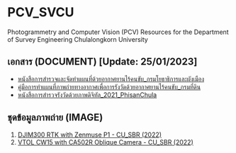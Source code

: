 # PCV_SVCU
Photogrammetry and Computer Vision (PCV) Resources for the Department of Survey Engineering Chulalongkorn University

## เอกสาร (DOCUMENT) [Update: 25/01/2023]
* [หนังสือการสำรวจและจัดทำแผนที่ด้วยอากาศยานไร้คนขับ_กรมโยธาธิการและผังเมือง](https://github.com/ThirawatBan/PCV_SVCU/blob/main/DOCUMENT/%E0%B8%AB%E0%B8%99%E0%B8%B1%E0%B8%87%E0%B8%AA%E0%B8%B7%E0%B8%AD%E0%B8%81%E0%B8%B2%E0%B8%A3%E0%B8%AA%E0%B8%B3%E0%B8%A3%E0%B8%A7%E0%B8%88%E0%B9%81%E0%B8%A5%E0%B8%B0%E0%B8%88%E0%B8%B1%E0%B8%94%E0%B8%97%E0%B8%B3%E0%B9%81%E0%B8%9C%E0%B8%99%E0%B8%97%E0%B8%B5%E0%B9%88%E0%B8%94%E0%B9%89%E0%B8%A7%E0%B8%A2%E0%B8%AD%E0%B8%B2%E0%B8%81%E0%B8%B2%E0%B8%A8%E0%B8%A2%E0%B8%B2%E0%B8%99%E0%B9%84%E0%B8%A3%E0%B9%89%E0%B8%84%E0%B8%99%E0%B8%82%E0%B8%B1%E0%B8%9A%20_%E0%B8%81%E0%B8%A3%E0%B8%A1%E0%B8%97%E0%B9%82%E0%B8%A2%E0%B8%98%E0%B8%B2%E0%B8%98%E0%B8%B4%E0%B8%81%E0%B8%B2%E0%B8%A3%E0%B9%81%E0%B8%A5%E0%B8%B0%E0%B8%9C%E0%B8%B1%E0%B8%87%E0%B9%80%E0%B8%A1%E0%B8%B7%E0%B8%AD%E0%B8%87.pdf)
* [คู่มือการทำแผนที่ภาพถ่ายทางอากาศเพื่อการรังวัดด้วยอากาศยานไร้คนขับ_กรมที่ดิน](https://github.com/ThirawatBan/PCV_SVCU/blob/main/DOCUMENT/%E0%B8%84%E0%B8%B9%E0%B9%88%E0%B8%A1%E0%B8%B7%E0%B8%AD%E0%B8%81%E0%B8%B2%E0%B8%A3%E0%B8%97%E0%B8%B3%E0%B9%81%E0%B8%9C%E0%B8%99%E0%B8%97%E0%B8%B5%E0%B9%88%E0%B8%A0%E0%B8%B2%E0%B8%9E%E0%B8%96%E0%B9%88%E0%B8%B2%E0%B8%A2%E0%B8%97%E0%B8%B2%E0%B8%87%E0%B8%AD%E0%B8%B2%E0%B8%81%E0%B8%B2%E0%B8%A8%E0%B9%80%E0%B8%9E%E0%B8%B7%E0%B9%88%E0%B8%AD%E0%B8%81%E0%B8%B2%E0%B8%A3%E0%B8%A3%E0%B8%B1%E0%B8%87%E0%B8%A7%E0%B8%B1%E0%B8%94%E0%B8%94%E0%B9%89%E0%B8%A7%E0%B8%A2%E0%B8%AD%E0%B8%B2%E0%B8%81%E0%B8%B2%E0%B8%A8%E0%B8%A2%E0%B8%B2%E0%B8%99%E0%B9%84%E0%B8%A3%E0%B9%89%E0%B8%84%E0%B8%99%E0%B8%82%E0%B8%B1%E0%B8%9A_%E0%B8%81%E0%B8%A3%E0%B8%A1%E0%B8%97%E0%B8%B5%E0%B9%88%E0%B8%94%E0%B8%B4%E0%B8%99.pdf)
* [หนังสือการสำรวจรังวัดด้วยภาพดิจิทัล_2021_PhisanChula](https://github.com/ThirawatBan/PCV_SVCU/blob/main/DOCUMENT/%E0%B8%AB%E0%B8%99%E0%B8%B1%E0%B8%87%E0%B8%AA%E0%B8%B7%E0%B8%AD%E0%B8%81%E0%B8%B2%E0%B8%A3%E0%B8%AA%E0%B8%B3%E0%B8%A3%E0%B8%A7%E0%B8%88%E0%B8%A3%E0%B8%B1%E0%B8%87%E0%B8%A7%E0%B8%B1%E0%B8%94%E0%B8%94%E0%B9%89%E0%B8%A7%E0%B8%A2%E0%B8%A0%E0%B8%B2%E0%B8%9E%E0%B8%94%E0%B8%B4%E0%B8%88%E0%B8%B4%E0%B8%97%E0%B8%B1%E0%B8%A5_2021_PhisanChula.pdf)


## ชุดข้อมูลภาพถ่าย (IMAGE)
1. [DJIM300 RTK with Zenmuse P1 - CU_SBR (2022)]()
2. [VTOL CW15 with CA502R Oblique Camera - CU_SBR (2022)]()                                                                                               
